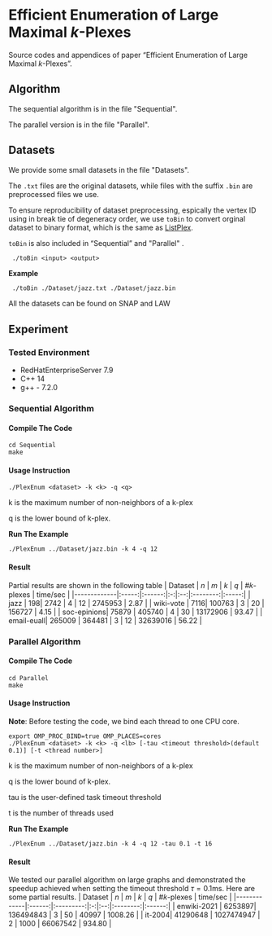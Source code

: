 # Efficient Enumeration of Large Maximal $k$-Plexes
Source codes and appendices of paper “Efficient Enumeration of Large Maximal $k$-Plexes”.

## Algorithm
The sequential algorithm is in the file "Sequential".

The parallel version is in the file "Parallel".

## Datasets
We provide some small datasets in the file "Datasets". 

The `.txt` files are the original datasets, while files with the suffix `.bin` are preprocessed files we use.

To ensure reproducibility of dataset preprocessing, espically the vertex ID using in break tie of degeneracy order, we use `toBin` to convert orginal dataset to binary format, which is the same as [ListPlex](https://github.com/joey001/ListPlex).


`toBin` is also included in “Sequential” and "Parallel" .
```
 ./toBin <input> <output>
```
**Example**
```bash
 ./toBin ./Dataset/jazz.txt ./Dataset/jazz.bin
```
All the datasets can be found on SNAP and LAW
## Experiment
### Tested Environment
* RedHatEnterpriseServer 7.9
* C++ 14
* g++ - 7.2.0
### Sequential Algorithm
#### Compile The Code
```
cd Sequential
make
```
#### Usage Instruction
```
./PlexEnum <dataset> -k <k> -q <q>
```
k is the maximum number of non-neighbors of a k-plex

q is the lower bound of k-plex.

**Run The Example**
```
./PlexEnum ../Dataset/jazz.bin -k 4 -q 12
```
#### Result
Partial results are shown in the following table
| Dataset | $n$ | $m$ | $k$ | $q$ | #𝑘-plexes | time/sec |
|-------------|:-----:|:------:|:-:|:--:|:--------:|:-----:|
| jazz | 198| 2742 | 4 | 12 | 2745953 | 2.87 |
| wiki-vote | 7116| 100763 | 3 | 20 | 156727 | 4.15 |
| soc-epinions| 75879 | 405740 | 4 | 30 | 13172906 | 93.47 |
| email-euall| 265009 | 364481 | 3 | 12 | 32639016 | 56.22 |
### Parallel Algorithm
#### Compile The Code
```
cd Parallel
make
```
#### Usage Instruction
**Note**: Before testing the code, we bind each thread to one CPU core.

```
export OMP_PROC_BIND=true OMP_PLACES=cores
./PlexEnum <dataset> -k <k> -q <lb> [-tau <timeout threshold>(default 0.1)] [-t <thread number>]
```
k is the maximum number of non-neighbors of a k-plex

q is the lower bound of k-plex.

tau is the user-defined task timeout threshold

t is the number of threads used

**Run The Example**
```
./PlexEnum ../Dataset/jazz.bin -k 4 -q 12 -tau 0.1 -t 16
```
#### Result
We tested our parallel algorithm on large graphs and demonstrated the speedup achieved when setting the timeout threshold $\tau=0.1 \mathrm{ms}$. Here are some partial results.
| Dataset | $n$ | $m$ | $k$ | $q$ | #𝑘-plexes | time/sec |
|-------------|:------:|:---------:|:-:|:--:|:--------:|:------:|
| enwiki-2021 | 6253897| 136494843 | 3 | 50 | 40997 | 1008.26 |
| it-2004| 41290648 | 1027474947 | 2 | 1000 | 66067542 | 934.80 |

